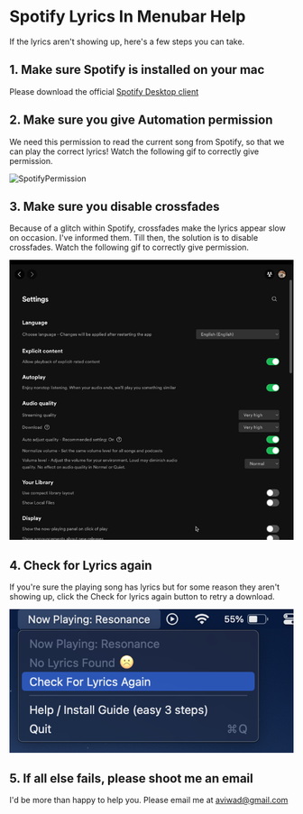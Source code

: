 # Spotify Lyrics In Menubar Help

If the lyrics aren't showing up, here's a few steps you can take.

## 1. Make sure Spotify is installed on your mac

Please download the official [Spotify Desktop client](https://www.spotify.com/in-en/download/mac/)

## 2. Make sure you give Automation permission

We need this permission to read the current song from Spotify, so that we can play the correct lyrics! Watch the following gif to correctly give permission.

![SpotifyPermission](spotifyPermissionMac.gif)

## 3. Make sure you disable crossfades

Because of a glitch within Spotify, crossfades make the lyrics appear slow on occasion. I've informed them. Till then, the solution is to disable crossfades. Watch the following gif to correctly give permission.

![Crossfade](crossfade.gif)

## 4. Check for Lyrics again

If you're sure the playing song has lyrics but for some reason they aren't showing up, click the Check for lyrics again button to retry a download.

![check](checkAgain.png)

## 5. If all else fails, please shoot me an email

I'd be more than happy to help you. Please email me at [aviwad@gmail.com](mailto:aviwad@gmail.com)